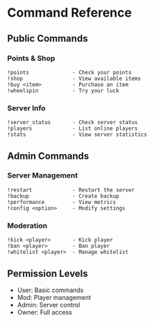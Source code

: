 # Command Reference

## Public Commands

### Points & Shop
```
!points              - Check your points
!shop                - View available items
!buy <item>          - Purchase an item
!wheelspin           - Try your luck
```

### Server Info
```
!server_status       - Check server status
!players             - List online players
!stats               - View server statistics
```

## Admin Commands

### Server Management
```
!restart             - Restart the server
!backup              - Create backup
!performance         - View metrics
!config <option>     - Modify settings
```

### Moderation
```
!kick <player>       - Kick player
!ban <player>        - Ban player
!whitelist <player>  - Manage whitelist
```

## Permission Levels
- User: Basic commands
- Mod: Player management
- Admin: Server control
- Owner: Full access

